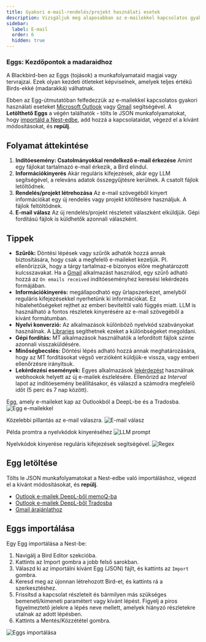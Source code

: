 ```yaml
---
title: Gyakori e-mail-rendelés/projekt használati esetek
description: Vizsgáljuk meg alaposabban az e-mailekkel kapcsolatos gyakori használati eseteket
sidebar:
  label: E-mail
  order: 6
  hidden: true
---
```


### Eggs: Kezdőpontok a madaraidhoz

A Blackbird-ben az Eggs (tojások) a munkafolyamataid magjai vagy tervrajzai. Ezek olyan kezdeti ötleteket képviselnek, amelyek teljes értékű Birds-ekké (madarakká) válhatnak.

Ebben az Egg-útmutatóban felfedezzük az e-mailekkel kapcsolatos gyakori használati eseteket [Microsoft Outlook](https://docs.blackbird.io/apps/microsoft-365-email-outlook/) vagy [Gmail](https://docs.blackbird.io/apps/gmail/) segítségével. A **Letölthető Eggs** a végén találhatók - tölts le JSON munkafolyamatokat, hogy [importáld a Nest-edbe](https://docs.blackbird.io/eggs/emails/#importing-eggs), add hozzá a kapcsolataidat, végezd el a kívánt módosításokat, és **repülj**.

## Folyamat áttekintése

1. **Indítóesemény: Csatolmányokkal rendelkező e-mail érkezése**
Amint egy fájlokat tartalmazó e-mail érkezik, a Bird elindul.
2. **Információkinyerés**
Akár reguláris kifejezések, akár egy LLM segítségével, a releváns adatok összegyűjtésre kerülnek. A csatolt fájlok letöltődnek.
3. **Rendelés/projekt létrehozása**
Az e-mail szövegéből kinyert információkat egy új rendelés vagy projekt kitöltésére használjuk. A fájlok feltöltődnek.
4. **E-mail válasz**
Az új rendelés/projekt részleteit válaszként elküldjük. Gépi fordítású fájlok is küldhetők azonnali válaszként.

## Tippek

- **Szűrők:** Döntési lépések vagy szűrők adhatók hozzá annak biztosítására, hogy csak a megfelelő e-maileket kezeljük. Pl. ellenőrizzük, hogy a tárgy tartalmaz-e bizonyos előre meghatározott kulcsszavakat. Ha a [Gmail](https://docs.blackbird.io/apps/gmail/) alkalmazást használod, egy szűrő adható hozzá az `On emails received` indítóeseményhez keresési lekérdezés formájában.
- **Információkinyerés:** megállapodható egy űrlapszerkezet, amelyből reguláris kifejezésekkel nyerhetünk ki információkat. Ez hibalehetőségeket rejthet az emberi beviteltől való függés miatt. LLM is használható a fontos részletek kinyerésére az e-mail szövegéből a kívánt formátumban.
- **Nyelvi konverzió:** Az alkalmazások különböző nyelvkód szabványokat használnak. A [Libraries](https://docs.blackbird.io/concepts/libraries/) segíthetnek ezeket a különbségeket megoldani.
- **Gépi fordítás:** MT alkalmazások használhatók a lefordított fájlok szinte azonnali visszaküldésére.
- **Minőségbecslés:** Döntési lépés adható hozzá annak meghatározására, hogy az MT fordításokat végső verzióként küldjük-e vissza, vagy emberi ellenőrzésre irányítsuk.
- **Lekérdezési események:** Egyes alkalmazások [lekérdezést](https://docs.blackbird.io/concepts/triggers/#polling) használnak webhookok helyett az új e-mailek észlelésére. Ellenőrizd az _Interval_ lapot az indítóesemény beállításakor, és válaszd a számodra megfelelő időt (5 perc és 7 nap között).

Egg, amely e-maileket kap az Outlookból a DeepL-be és a Tradosba.
![Egg e-mailekkel](../../../../assets/docs/eggs/Egg6_Outlook_DeepL_Trados.png)

Közelebbi pillantás az e-mail válaszra.
![E-mail válasz](../../../../assets/docs/eggs/Egg6_InstantReply.png)

Példa promtra a nyelvkódok kinyeréséhez
![LLM prompt](../../../../assets/docs/eggs/Egg6_GetLanguageExample.png)

Nyelvkódok kinyerése reguláris kifejezések segítségével.
![Regex](../../../../assets/docs/eggs/Egg6_ExtractLanguagesRegex.png)

## Egg letöltése

Tölts le JSON munkafolyamatokat a Nest-edbe való importáláshoz, végezd el a kívánt módosításokat, és **repülj**.

- <a href="https://docs.blackbird.io/downloads/Outlook_MT_memoQ.json" download>Outlook e-mailek DeepL-ből memoQ-ba</a>
- <a href="https://docs.blackbird.io//downloads/Outlook_MT_Trados.json" download>Outlook e-mailek DeepL-ből Tradosba</a>
- <a href="https://docs.blackbird.io//downloads/Gmail_to_quote.json" download>Gmail árajánlathoz</a>

## Eggs importálása

Egy Egg importálása a Nest-be:

1. Navigálj a Bird Editor szekcióba.
2. Kattints az Import gombra a jobb felső sarokban.
3. Válaszd ki az importálni kívánt Egg (JSON) fájlt, és kattints az `Import` gombra.
4. Keresd meg az újonnan létrehozott Bird-et, és kattints rá a szerkesztéshez.
5. Frissítsd a kapcsolat részleteit és bármilyen más szükséges bemeneti/kimeneti paramétert vagy kívánt lépést. Figyelj a piros figyelmeztető jelekre a lépés neve mellett, amelyek hiányzó részletekre utalnak az adott lépésben.
6. Kattints a Mentés/Közzététel gombra.

![Eggs importálása](../../../../assets/docs/eggs/ImportEggs.gif)